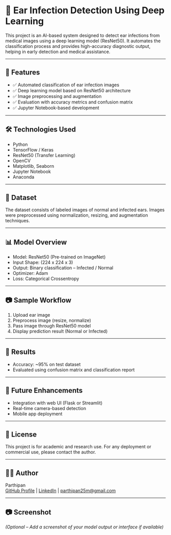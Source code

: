 # 🦻 Ear Infection Detection Using Deep Learning

This project is an AI-based system designed to detect ear infections from medical images using a deep learning model (ResNet50). It automates the classification process and provides high-accuracy diagnostic output, helping in early detection and medical assistance.

---

## 🚀 Features

- ✅ Automated classification of ear infection images
- ✅ Deep learning model based on ResNet50 architecture
- ✅ Image preprocessing and augmentation
- ✅ Evaluation with accuracy metrics and confusion matrix
- ✅ Jupyter Notebook-based development

---

## 🛠️ Technologies Used

- Python  
- TensorFlow / Keras  
- ResNet50 (Transfer Learning)  
- OpenCV  
- Matplotlib, Seaborn  
- Jupyter Notebook  
- Anaconda

---

## 📁 Dataset

The dataset consists of labeled images of normal and infected ears. Images were preprocessed using normalization, resizing, and augmentation techniques.

---

## 📊 Model Overview

- Model: ResNet50 (Pre-trained on ImageNet)
- Input Shape: (224 x 224 x 3)
- Output: Binary classification – Infected / Normal
- Optimizer: Adam
- Loss: Categorical Crossentropy

---

## 📷 Sample Workflow

1. Upload ear image
2. Preprocess image (resize, normalize)
3. Pass image through ResNet50 model
4. Display prediction result (Normal or Infected)

---

## 🧪 Results

- Accuracy: ~95% on test dataset
- Evaluated using confusion matrix and classification report

---

## 📌 Future Enhancements

- Integration with web UI (Flask or Streamlit)
- Real-time camera-based detection
- Mobile app deployment

---

## 📄 License

This project is for academic and research use. For any deployment or commercial use, please contact the author.

---

## 👨‍💻 Author

Parthipan  
[GitHub Profile](#) | [LinkedIn](#) | [parthipan25m@gmail.com ](#)

---

## 📷 Screenshot

*(Optional – Add a screenshot of your model output or interface if available)*

